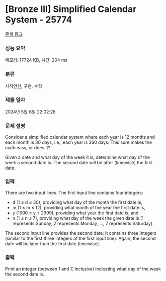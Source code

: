 # [Bronze III] Simplified Calendar System - 25774 

[문제 링크](https://www.acmicpc.net/problem/25774) 

### 성능 요약

메모리: 17724 KB, 시간: 204 ms

### 분류

사칙연산, 구현, 수학

### 제출 일자

2024년 5월 6일 22:02:28

### 문제 설명

<p>Consider a simplified calendar system where each year is 12 months and each month is 30 days, i.e., each year is 360 days. This sure makes the math easy, or does it?</p>

<p>Given a date and what day of the week it is, determine what day of the week a second date is. The second date will be after (timewise) the first date.</p>

### 입력 

 <p>There are two input lines. The first input line contains four integers:</p>

<ul>
	<li>d (1 ≤ d ≤ 30), providing what day of the month the first date is,</li>
	<li>m (1 ≤ m ≤ 12), providing what month of the year the first date is,</li>
	<li>y (1000 ≤ y ≤ 2999), providing what year the first date is, and</li>
	<li>n (1 ≤ n ≤ 7), providing what day of the week the given date is (1 represents Sunday, 2 represents Monday, …, 7 represents Saturday).</li>
</ul>

<p>The second input line provides the second date; it contains three integers (similar to the first three integers of the first input line). Again, the second date will be later than the first date (timewise).</p>

### 출력 

 <p>Print an integer (between 1 and 7, inclusive) indicating what day of the week the second date is.</p>

